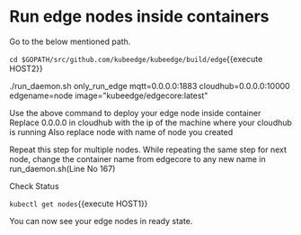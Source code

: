 # Run edge nodes inside containers

Go to the below mentioned path.

`cd $GOPATH/src/github.com/kubeedge/kubeedge/build/edge`{{execute HOST2}}

./run_daemon.sh only_run_edge mqtt=0.0.0.0:1883 cloudhub=0.0.0.0:10000 edgename=node image="kubeedge/edgecore:latest"
 
 Use the above command to deploy your edge node inside container 
 Replace 0.0.0.0 in cloudhub with the ip of the machine where your cloudhub is running
 Also replace node with name of node you created
 
 Repeat this step for multiple nodes. While repeating the same step for next node,
 change the container name from edgecore to any new name in run_daemon.sh(Line No 167)
 
 Check Status
 
 `kubectl get nodes`{{execute HOST1}}
 
 You can now see your edge nodes in ready state.
